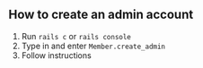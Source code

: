 ## How to create an admin account

1. Run `rails c` or `rails console`
2. Type in and enter `Member.create_admin`
3. Follow instructions
